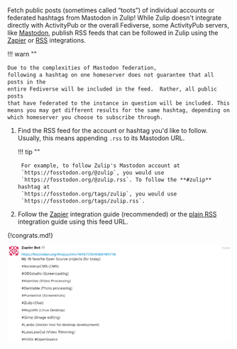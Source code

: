 Fetch public posts (sometimes called “toots”) of individual accounts or
federated hashtags from Mastodon in Zulip! While Zulip doesn't integrate
directly with ActivityPub or the overall Fediverse, some ActivityPub servers,
like [Mastodon](https://joinmastodon.org/), publish RSS feeds that can
be followed in Zulip using the [Zapier][1] or [RSS][2] integrations.

!!! warn ""

    Due to the complexities of Mastodon federation,
    following a hashtag on one homeserver does not guarantee that all posts in the
    entire Fediverse will be included in the feed.  Rather, all public posts
    that have federated to the instance in question will be included. This
    means you may get different results for the same hashtag, depending on
    which homeserver you choose to subscribe through.

1. Find the RSS feed for the account or hashtag you'd like to follow. Usually,
   this means appending `.rss` to its Mastodon URL.

    !!! tip ""

        For example, to follow Zulip's Mastodon account at
        `https://fosstodon.org/@zulip`, you would use
        `https://fosstodon.org/@zulip.rss`. To follow the **#zulip** hashtag at
        `https://fosstodon.org/tags/zulip`, you would use
        `https://fosstodon.org/tags/zulip.rss`.

1. Follow the [Zapier][1] integration guide (recommended) or the [plain RSS][2]
   integration guide using this feed URL.

{!congrats.md!}

![Mastodon posts in Zulip via Zapier](/static/images/integrations/mastodon/001.png)

[1]: ./zapier
[2]: ./rss

